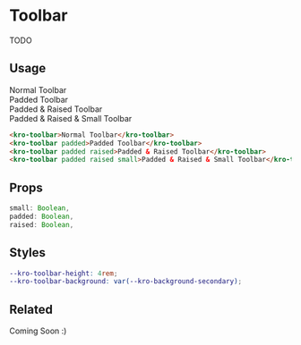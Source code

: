 # Toolbar
TODO

## Usage
<kro-toolbar>Normal Toolbar</kro-toolbar>
<br />
<kro-toolbar padded>Padded Toolbar</kro-toolbar>
<br />
<kro-toolbar padded raised>Padded & Raised Toolbar</kro-toolbar>
<br />
<kro-toolbar padded raised small>Padded & Raised & Small Toolbar</kro-toolbar>

```html
<kro-toolbar>Normal Toolbar</kro-toolbar>
<kro-toolbar padded>Padded Toolbar</kro-toolbar>
<kro-toolbar padded raised>Padded & Raised Toolbar</kro-toolbar>
<kro-toolbar padded raised small>Padded & Raised & Small Toolbar</kro-toolbar>
```

## Props
```ts
small: Boolean,
padded: Boolean,
raised: Boolean,
```

## Styles
```scss
--kro-toolbar-height: 4rem;
--kro-toolbar-background: var(--kro-background-secondary);
```

## Related
Coming Soon :)